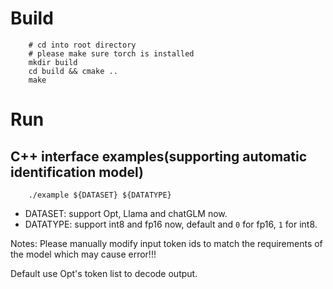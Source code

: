 # Build
```
    # cd into root directory
    # please make sure torch is installed
    mkdir build
    cd build && cmake ..
    make
```

# Run
## C++ interface examples(supporting automatic identification model)
```
    ./example ${DATASET} ${DATATYPE}
```
- DATASET: support Opt, Llama and chatGLM now.
- DATATYPE: support int8 and fp16 now, default and `0` for fp16, `1` for int8. 

Notes: Please manually modify input token ids to match the requirements of the model which may cause error!!!

Default use Opt's token list to decode output.